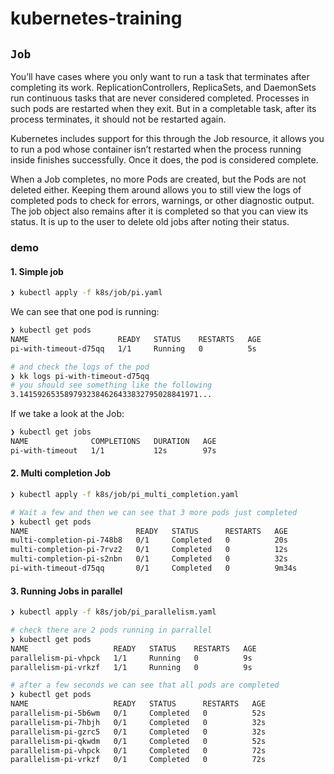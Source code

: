 
# kubernetes-training

## `Job`

You’ll have cases where you only want to run a task that terminates after completing its work. ReplicationControllers, ReplicaSets, and DaemonSets run continuous tasks that are never considered completed. Processes in such pods are restarted when they exit. But in a completable task, after its process terminates, it should not be restarted again.

Kubernetes includes support for this through the Job resource, it allows you to run a pod whose container isn’t restarted when the process running inside finishes successfully. Once it does, the pod is considered complete.

When a Job completes, no more Pods are created, but the Pods are not deleted either. Keeping them around allows you to still view the logs of completed pods to check for errors, warnings, or other diagnostic output. The job object also remains after it is completed so that you can view its status. It is up to the user to delete old jobs after noting their status.

### demo

#### 1. **Simple job**

```bash
❯ kubectl apply -f k8s/job/pi.yaml
```

We can see that one pod is running:

```bash
❯ kubectl get pods
NAME                    READY   STATUS    RESTARTS   AGE
pi-with-timeout-d75qq   1/1     Running   0          5s

# and check the logs of the pod
❯ kk logs pi-with-timeout-d75qq
# you should see something like the following
3.1415926535897932384626433832795028841971...
```

If we take a look at the Job:

```bash
❯ kubectl get jobs
NAME              COMPLETIONS   DURATION   AGE
pi-with-timeout   1/1           12s        97s
```

#### 2. **Multi completion Job**

```bash
❯ kubectl apply -f k8s/job/pi_multi_completion.yaml

# Wait a few and then we can see that 3 more pods just completed
❯ kubectl get pods
NAME                        READY   STATUS      RESTARTS   AGE
multi-completion-pi-748b8   0/1     Completed   0          20s
multi-completion-pi-7rvz2   0/1     Completed   0          12s
multi-completion-pi-s2nbn   0/1     Completed   0          32s
pi-with-timeout-d75qq       0/1     Completed   0          9m34s
```

#### 3. **Running Jobs in parallel**

```bash
❯ kubectl apply -f k8s/job/pi_parallelism.yaml

# check there are 2 pods running in parrallel
❯ kubectl get pods
NAME                   READY   STATUS    RESTARTS   AGE
parallelism-pi-vhpck   1/1     Running   0          9s
parallelism-pi-vrkzf   1/1     Running   0          9s

# after a few seconds we can see that all pods are completed
❯ kubectl get pods
NAME                   READY   STATUS      RESTARTS   AGE
parallelism-pi-5b6wm   0/1     Completed   0          52s
parallelism-pi-7hbjh   0/1     Completed   0          32s
parallelism-pi-gzrc5   0/1     Completed   0          32s
parallelism-pi-qkwdm   0/1     Completed   0          52s
parallelism-pi-vhpck   0/1     Completed   0          72s
parallelism-pi-vrkzf   0/1     Completed   0          72s
```
